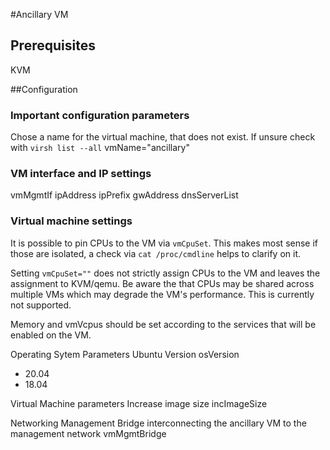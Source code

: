 #Ancillary VM

## Prerequisites
KVM

##Configuration
### Important configuration parameters
Chose a name for the virtual machine, that does not exist. If unsure check with ```virsh list --all```
vmName="ancillary"


### VM interface and IP settings
vmMgmtIf
ipAddress
ipPrefix
gwAddress
dnsServerList

### Virtual machine settings
It is possible to pin CPUs to the VM via ```vmCpuSet```. This makes most sense if those are isolated, a check via ```cat /proc/cmdline``` helps to clarify on it. 

Setting ```vmCpuSet=""``` does not strictly assign CPUs to the VM and leaves the assignment to KVM/qemu. Be aware the that CPUs may be shared across multiple VMs which may degrade the VM's performance. This is currently not supported.

Memory and vmVcpus should be set according to the services that will be enabled on the VM. 



Operating Sytem Parameters
Ubuntu Version
osVersion
 - 20.04
 - 18.04


Virtual Machine parameters
Increase image size 
incImageSize

Networking
Management Bridge interconnecting the ancillary VM to the management network
vmMgmtBridge

